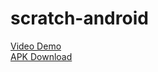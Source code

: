 # scratch-android

[Video Demo](https://www.youtube.com/watch?v=jq2s8GM0xrk)  
[APK Download](https://github.com/connyay/scratch-android/raw/master/scratch.apk)
